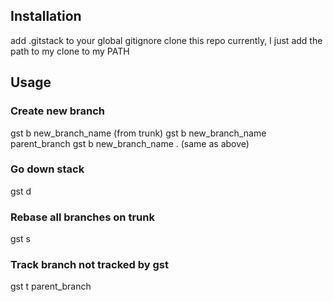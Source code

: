 ## Installation
add .gitstack to your global gitignore
clone this repo
currently, I just add the path to my clone to my PATH

## Usage

### Create new branch
gst b new_branch_name (from trunk)
gst b new_branch_name parent_branch
gst b new_branch_name . (same as above)

### Go down stack
gst d

### Rebase all branches on trunk
gst s

### Track branch not tracked by gst
gst t parent_branch
